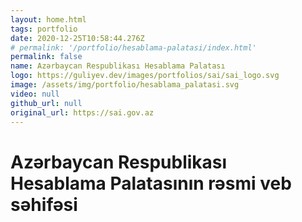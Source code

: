 ```yaml
---
layout: home.html
tags: portfolio
date: 2020-12-25T10:58:44.276Z
# permalink: '/portfolio/hesablama-palatasi/index.html'
permalink: false
name: Azərbaycan Respublikası Hesablama Palatası
logo: https://guliyev.dev/images/portfolios/sai/sai_logo.svg
image: /assets/img/portfolio/hesablama_palatasi.svg
video: null
github_url: null
original_url: https://sai.gov.az
---
```


# Azərbaycan Respublikası Hesablama Palatasının rəsmi veb səhifəsi
